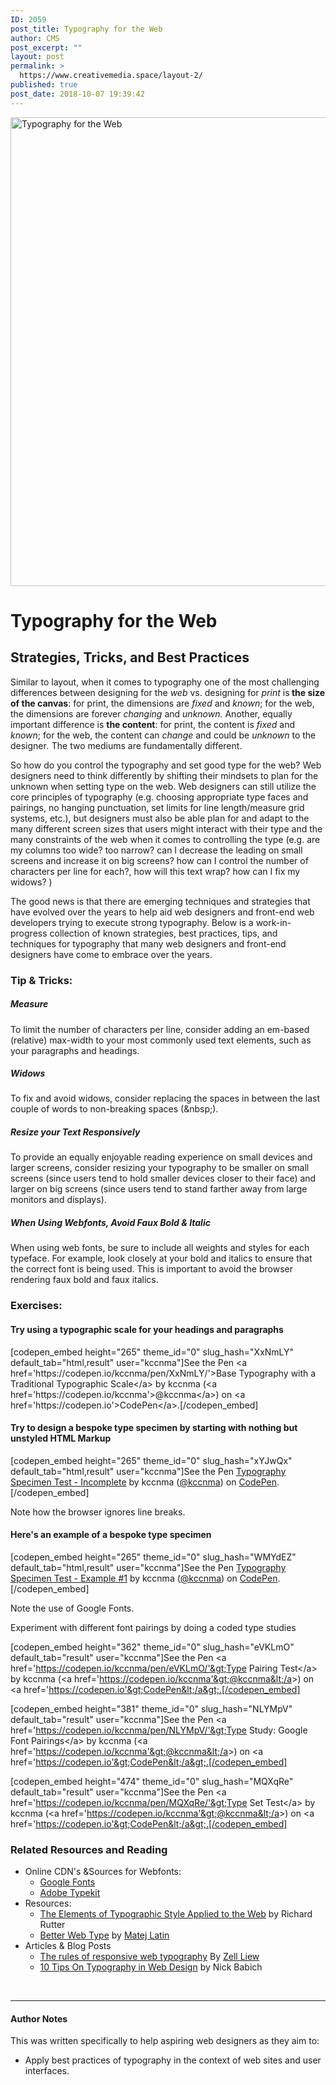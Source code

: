 ```yaml
---
ID: 2059
post_title: Typography for the Web
author: CMS
post_excerpt: ""
layout: post
permalink: >
  https://www.creativemedia.space/layout-2/
published: true
post_date: 2018-10-07 19:39:42
---
```

<img class="aligncenter size-full wp-image-2056" src="https://www.creativemedia.space/wp-content/uploads/2018/10/webtypography-featured.gif" alt="Typography for the Web" width="1500" height="750" />
<h1>Typography for the Web</h1>
<h2>Strategies, Tricks, and Best Practices</h2>
Similar to layout, when it comes to typography one of the most challenging differences between designing for the <em>web</em> vs. designing for <em>print</em> is<strong> the size of the canvas</strong>: for print, the dimensions are <em>fixed</em> and <em>known</em>; for the web, the dimensions are forever<em> changing</em> and <em>unknown. </em>Another, equally important difference is <strong>the content</strong>: for print, the content is <em>fixed</em> and <em>known</em>; for the web, the content can <em>change</em> and could be <em>unknown</em> to the designer<em>. </em>The two mediums are fundamentally different.

So how do you control the typography and set good type for the web? Web designers need to think differently by shifting their mindsets to plan for the unknown when setting type on the web. Web designers can still utilize the core principles of typography (e.g. choosing appropriate type faces and pairings, no hanging punctuation, set limits for line length/measure grid systems, etc.), but designers must also be able plan for and adapt to the many different screen sizes that users might interact with their type and the many constraints of the web when it comes to controlling the type (e.g. are my columns too wide? too narrow? can I decrease the leading on small screens and increase it on big screens? how can I control the number of characters per line for each?, how will this text wrap? how can I fix my widows? )

The good news is that there are emerging techniques and strategies that have evolved over the years to help aid web designers and front-end web developers trying to execute strong typography. Below is a work-in-progress collection of known strategies, best practices, tips, and techniques for typography that many web designers and front-end designers have come to embrace over the years.
<h3>Tip &amp; Tricks:</h3>
<h5>Measure</h5>
To limit the number of characters per line, consider adding an em-based (relative) max-width to your most commonly used text elements, such as your paragraphs and headings.

<script src="https://gist.github.com/kccnma/079f1cd9a231a4e274efa49ea1700c08.js"></script>
<h5>Widows</h5>
To fix and avoid widows, consider replacing the spaces in between the last couple of words to non-breaking spaces (&amp;nbsp;).

<script src="https://gist.github.com/kccnma/0a37c9ebe014a35058b06169f02040d9.js"></script>
<h5>Resize your Text Responsively</h5>
To provide an equally enjoyable reading experience on small devices and larger screens, consider resizing your typography to be smaller on small screens (since users tend to hold smaller devices closer to their face) and larger on big screens (since users tend to stand farther away from large monitors and displays).

<script src="https://gist.github.com/kccnma/e32d852b0ff8c4533916ecdf871bb77b.js"></script>
<h5>When Using Webfonts, Avoid Faux Bold &amp; Italic</h5>
When using web fonts, be sure to include all weights and styles for each typeface. For example, look closely at your bold and italics to ensure that the correct font is being used. This is important to avoid the browser rendering faux bold and faux italics.
<h3>Exercises:</h3>
<h4>Try using a typographic scale for your headings and paragraphs</h4>
[codepen_embed height="265" theme_id="0" slug_hash="XxNmLY" default_tab="html,result" user="kccnma"]See the Pen &lt;a href='https://codepen.io/kccnma/pen/XxNmLY/'&gt;Base Typography with a Traditional Typographic Scale&lt;/a&gt; by kccnma (&lt;a href='https://codepen.io/kccnma'&gt;@kccnma&lt;/a&gt;) on &lt;a href='https://codepen.io'&gt;CodePen&lt;/a&gt;.[/codepen_embed]
<h4>Try to design a bespoke type specimen by starting with nothing but unstyled HTML Markup</h4>
[codepen_embed height="265" theme_id="0" slug_hash="xYJwQx" default_tab="html,result" user="kccnma"]See the Pen <a href="https://codepen.io/kccnma/pen/xYJwQx/">Typography Specimen Test - Incomplete</a> by kccnma (<a href="https://codepen.io/kccnma">@kccnma</a>) on <a href="https://codepen.io">CodePen</a>.[/codepen_embed]

Note how the browser ignores line breaks.
<h4>Here's an example of a bespoke type specimen</h4>
[codepen_embed height="265" theme_id="0" slug_hash="WMYdEZ" default_tab="html,result" user="kccnma"]See the Pen <a href="https://codepen.io/kccnma/pen/WMYdEZ/">Typography Specimen Test - Example #1</a> by kccnma (<a href="https://codepen.io/kccnma">@kccnma</a>) on <a href="https://codepen.io">CodePen</a>.[/codepen_embed]

Note the use of Google Fonts.

Experiment with different font pairings by doing a coded type studies

[codepen_embed height="362" theme_id="0" slug_hash="eVKLmO" default_tab="result" user="kccnma"]See the Pen &lt;a href='https://codepen.io/kccnma/pen/eVKLmO/'&gt;Type Pairing Test&lt;/a&gt; by kccnma (&lt;a href='https://codepen.io/kccnma'&gt;@kccnma&lt;/a&gt;) on &lt;a href='https://codepen.io'&gt;CodePen&lt;/a&gt;.[/codepen_embed]

[codepen_embed height="381" theme_id="0" slug_hash="NLYMpV" default_tab="result" user="kccnma"]See the Pen &lt;a href='https://codepen.io/kccnma/pen/NLYMpV/'&gt;Type Study: Google Font Pairings&lt;/a&gt; by kccnma (&lt;a href='https://codepen.io/kccnma'&gt;@kccnma&lt;/a&gt;) on &lt;a href='https://codepen.io'&gt;CodePen&lt;/a&gt;.[/codepen_embed]

[codepen_embed height="474" theme_id="0" slug_hash="MQXqRe" default_tab="result" user="kccnma"]See the Pen &lt;a href='https://codepen.io/kccnma/pen/MQXqRe/'&gt;Type Set Test&lt;/a&gt; by kccnma (&lt;a href='https://codepen.io/kccnma'&gt;@kccnma&lt;/a&gt;) on &lt;a href='https://codepen.io'&gt;CodePen&lt;/a&gt;.[/codepen_embed]
<h3>Related Resources and Reading</h3>
<ul>
 	<li>Online CDN's &amp;Sources for Webfonts:
<ul>
 	<li><a href="https://fonts.google.com/">Google Fonts</a></li>
 	<li><a href="https://typekit.com/">Adobe Typekit</a></li>
</ul>
</li>
 	<li>Resources:
<ul>
 	<li><a href="http://webtypography.net/">The Elements of Typographic Style Applied to the Web</a> by Richard Rutter</li>
 	<li><a href="https://betterwebtype.com/">Better Web Type</a> by <a href="https://matejlatin.co.uk/">Matej Latin</a></li>
</ul>
</li>
 	<li>Articles &amp; Blog Posts
<ul>
 	<li><a href="https://www.creativebloq.com/how-to/the-rules-of-responsive-web-typography">The rules of responsive web typography</a> By <a href="https://zellwk.com/">Zell Liew</a></li>
 	<li><a href="https://uxplanet.org/10-tips-on-typography-in-web-design-13a378f4aa0d">10 Tips On Typography in Web Design</a> by Nick Babich</li>
</ul>
</li>
</ul>
&nbsp;

<hr />

<h4></h4>
<h4>Author Notes</h4>
This was written specifically to help aspiring web designers as they aim to:
<ul>
 	<li>Apply best practices of typography in the context of web sites and user interfaces.</li>
</ul>